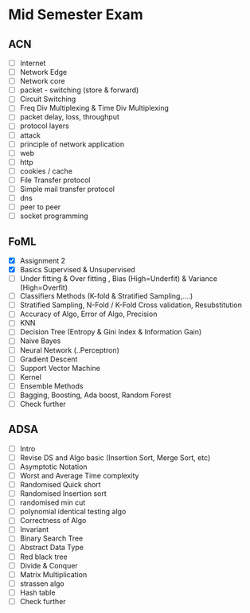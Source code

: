 # Mid Semester Exam

## ACN
- [ ] Internet
- [ ] Network Edge
- [ ] Network core
- [ ] packet - switching (store & forward)
- [ ] Circuit Switching
- [ ] Freq Div Multiplexing & Time Div Multiplexing
- [ ] packet delay, loss, throughput 
- [ ] protocol layers
- [ ] attack
- [ ] principle of network application 
- [ ] web
- [ ] http
- [ ] cookies / cache
- [ ] File Transfer protocol
- [ ] Simple mail transfer protocol
- [ ] dns
- [ ] peer to peer
- [ ] socket programming 

## FoML
- [x] Assignment 2
- [x] Basics Supervised & Unsupervised
- [ ] Under fitting & Over fitting , Bias (High=Underfit) & Variance (High=Overfit)
- [ ] Classifiers Methods (K-fold & Stratified Sampling,....)
- [ ] Stratified Sampling, N-Fold / K-Fold Cross validation, Resubstitution
- [ ] Accuracy of Algo, Error of Algo, Precision
- [ ] KNN
- [ ] Decision Tree (Entropy & Gini Index & Information Gain)
- [ ] Naive Bayes 
- [ ] Neural Network (..Perceptron)
- [ ] Gradient Descent
- [ ] Support Vector Machine 
- [ ] Kernel 
- [ ] Ensemble Methods
- [ ] Bagging, Boosting, Ada boost, Random Forest
- [ ] Check further

##  ADSA
- [ ] Intro
- [ ] Revise DS and Algo basic (Insertion Sort, Merge Sort, etc)
- [ ] Asymptotic Notation 
- [ ] Worst and Average Time complexity 
- [ ] Randomised Quick short 
- [ ] Randomised Insertion sort
- [ ] randomised min cut
- [ ] polynomial identical testing algo
- [ ] Correctness of Algo
- [ ] Invariant 
- [ ] Binary Search Tree
- [ ] Abstract Data Type
- [ ] Red black tree 
- [ ] Divide & Conquer 
- [ ] Matrix Multiplication 
- [ ] strassen algo
- [ ] Hash table 
- [ ] Check further 
